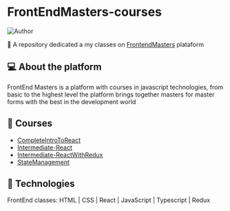# FrontEndMasters-courses
![Author](https://img.shields.io/badge/author-Breno%20Mendes-f0070f)

:book: A repository dedicated a my classes on [FrontendMasters](https://frontendmasters.com/) plataform

## :computer: About the platform 
FrontEnd Masters is a platform with courses in javascript technologies, from basic to the highest level the platform brings together masters for master forms with the best in the development world

## :book: Courses
- [CompleteIntroToReact](https://github.com/Brenox889/FrontEndMasters-courses/tree/master/frontend/CompleteIntroToReact/adopt-me)
- [Intermediate-React](https://github.com/Brenox889/FrontEndMasters-courses/tree/master/frontend/Intermediate-ReactV2)
- [Intermediate-ReactWithRedux](https://github.com/Brenox889/FrontEndMasters-courses/tree/master/frontend/intermediate-ReactV2-withRedux)
- [StateManagement](https://github.com/Brenox889/FrontEndMasters-courses/tree/master/frontend/StateManagement)
## :eyes: Technologies  

FrontEnd classes: HTML | CSS | React | JavaScript | Typescript | Redux 
